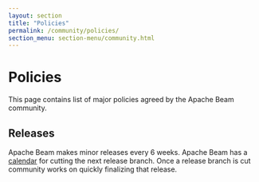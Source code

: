 ```yaml
---
layout: section
title: "Policies"
permalink: /community/policies/
section_menu: section-menu/community.html
---
```

<!--
Licensed under the Apache License, Version 2.0 (the "License");
you may not use this file except in compliance with the License.
You may obtain a copy of the License at

http://www.apache.org/licenses/LICENSE-2.0

Unless required by applicable law or agreed to in writing, software
distributed under the License is distributed on an "AS IS" BASIS,
WITHOUT WARRANTIES OR CONDITIONS OF ANY KIND, either express or implied.
See the License for the specific language governing permissions and
limitations under the License.
-->

# Policies

This page contains list of major policies agreed by the Apache Beam community.

## Releases

Apache Beam makes minor releases every 6 weeks. Apache Beam has a [calendar](https://calendar.google.com/calendar/embed?src=0p73sl034k80oob7seouanigd0%40group.calendar.google.com&ctz=America%2FLos_Angeles) for cutting the next release branch. Once a release branch is cut community works on quickly finalizing that release.
